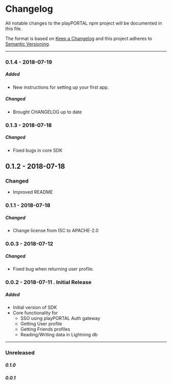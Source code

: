 # Changelog
All notable changes to the playPORTAL npm project will be documented in this file.

The format is based on [Keep a Changelog](http://keepachangelog.com/en/1.0.0/)
and this project adheres to [Semantic Versioning](http://semver.org/spec/v2.0.0.html).

----

### 0.1.4 - 2018-07-19
##### Added
- New instructions for setting up your first app.
 
##### Changed
- Brought CHANGELOG up to date


### 0.1.3 - 2018-07-18
##### Changed
- Fixed bugs in core SDK


## 0.1.2 - 2018-07-18
### Changed
- Improved README


### 0.1.1 - 2018-07-18
##### Changed
- Change license from ISC to APACHE-2.0


### 0.0.3 - 2018-07-12
##### Changed
- Fixed bug when returning user profile.


### 0.0.2 - 2018-07-11 . Initial Release
##### Added

- Initial version of SDK
- Core functionality for
  - SSO using playPORTAL Auth gateway
  - Getting User profile
  - Getting Friends profiles
  - Reading/Writing data in Lightning db

----

### Unreleased
##### 0.1.0
##### 0.0.1


